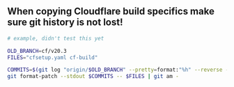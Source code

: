 ## When copying Cloudflare build specifics make sure git history is not lost!

```sh
# example, didn't test this yet

OLD_BRANCH=cf/v20.3
FILES="cfsetup.yaml cf-build"

COMMITS=$(git log "origin/$OLD_BRANCH" --pretty=format:"%h" --reverse -- $FILES)
git format-patch --stdout $COMMITS -- $FILES | git am -
```